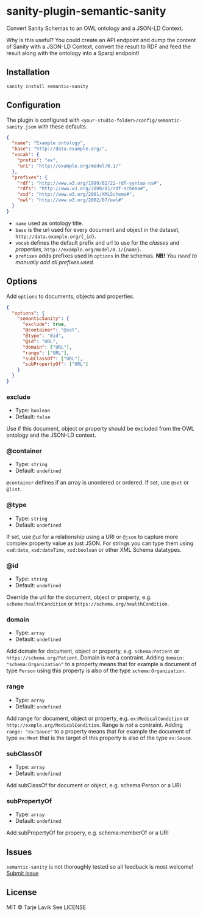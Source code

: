 # sanity-plugin-semantic-sanity

Convert Sanity Schemas to an OWL ontology and a JSON-LD Context. 

Why is this useful? You could create an API endpoint and dump the content of Sanity with a JSON-LD Context, convert the result to RDF and feed the result along with the ontology into a Sparql endpoint! 

## Installation

```
sanity install semantic-sanity
```

## Configuration

The plugin is configured with `<your-studio-folder>/config/semantic-sanity.json` with these defaults.

```json
{
  "name": "Example ontology",
  "base": "http://data.example.org/",
  "vocab": {
    "prefix": "ex",
    "uri": "http://example.org/model/0.1/"
  },
  "prefixes": {
    "rdf": "http://www.w3.org/1999/02/22-rdf-syntax-ns#",
    "rdfs": "http://www.w3.org/2000/01/rdf-schema#",
    "xsd": "http://www.w3.org/2001/XMLSchema#",
    "owl": "http://www.w3.org/2002/07/owl#"
  }
}
```

* `name` used as ontology title.
* `base` is the url used for every document and object in the dataset, `http://data.example.org/{_id}`.
* `vocab` defines the default prefix and url to use for the *classes* and *properties*, `http://example.org/model/0.1/{name}`.
* `prefixes` adds prefixes used in `options` in the schemas. **NB!** *You need to manually add all prefixes used.*

## Options

Add `options` to documents, objects and properties. 

```json
{
  "options": {
    "semanticSanity": {
      "exclude": true,
      "@container": "@set",
      "@type": "@id",
      "@id": "URL",
      "domain": ["URL"],
      "range": ["URL"],
      "subClassOf": ["URL"],
      "subPropertyOf": ["URL"]
    }
  }
}
```

### exclude

* Type: `boolean`
* Default: `false`

Use if this document, object or property should be excluded from the OWL ontology and the JSON-LD context.

### @container

* Type: `string`
* Default: `undefined`

`@container` defines if an array is unordered or ordered. If set, use `@set` or `@list`.

### @type

* Type: `string`
* Default: `undefined`

If set, use `@id` for a relationship using a URI or `@json` to capture more complex property value as just JSON. For strings you can type them using `xsd:date`, `xsd:dateTime`, `xsd:boolean` or other XML Schema datatypes.

### @id

* Type: `string`
* Default: `undefined`

Override the uri for the document, object or property, e.g. `schema:healthCondition` or `https://schema.org/healthCondition`.

### domain

* Type: `array`
* Default: `undefined`

Add domain for document, object or property, e.g. `schema:Patient` or `https://schema.org/Patient`. Domain is *not* a contraint. Adding `domain: "schema:Organization"` to a property means that for example a document of type `Person` using this property is also of the type `schema:Organization`.

### range

* Type: `array`
* Default: `undefined`

Add range for document, object or property, e.g. `ex:MedicalCondition` or `http://exmple.org/MedicalCondition`. Range is *not* a contraint. Adding `range: "ex:Sauce"` to a property means that for example the document of type `ex:Meat` that is the target of this property is also of the type `ex:Sauce`.

### subClassOf

* Type: `array`
* Default: `undefined`

Add subClassOf for document or object, e.g. schema:Person or a URI

### subPropertyOf

* Type: `array`
* Default: `undefined`

Add subPropertyOf for propery, e.g. schema:memberOf or a URI

## Issues

`semantic-sanity` is not thoroughly tested so all feedback is most welcome! [Submit issue](https://github.com/seidhr/muna/issues)

## License

MIT © Tarje Lavik
See LICENSE
